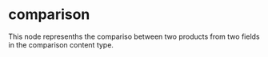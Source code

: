 # comparison
This node represenths the compariso between two products from two fields in the comparison content type.
